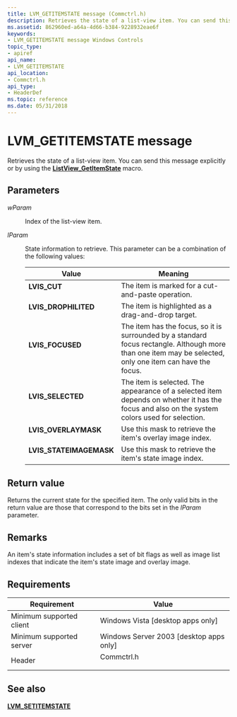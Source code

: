 ```yaml
---
title: LVM_GETITEMSTATE message (Commctrl.h)
description: Retrieves the state of a list-view item. You can send this message explicitly or by using the ListView\_GetItemState macro.
ms.assetid: 862960ed-a64a-4d66-b384-9228932eae6f
keywords:
- LVM_GETITEMSTATE message Windows Controls
topic_type:
- apiref
api_name:
- LVM_GETITEMSTATE
api_location:
- Commctrl.h
api_type:
- HeaderDef
ms.topic: reference
ms.date: 05/31/2018
---
```


# LVM\_GETITEMSTATE message

Retrieves the state of a list-view item. You can send this message explicitly or by using the [**ListView\_GetItemState**](/windows/desktop/api/Commctrl/nf-commctrl-listview_getitemstate) macro.

## Parameters

<dl> <dt>

*wParam* 
</dt> <dd>

Index of the list-view item.

</dd> <dt>

*lParam* 
</dt> <dd>

State information to retrieve. This parameter can be a combination of the following values:



| Value                                                                                                                                                                           | Meaning                                                                                                                                                              |
|---------------------------------------------------------------------------------------------------------------------------------------------------------------------------------|----------------------------------------------------------------------------------------------------------------------------------------------------------------------|
| <span id="LVIS_CUT"></span><span id="lvis_cut"></span><dl> <dt>**LVIS\_CUT**</dt> </dl>                                  | The item is marked for a cut-and-paste operation.<br/>                                                                                                         |
| <span id="LVIS_DROPHILITED"></span><span id="lvis_drophilited"></span><dl> <dt>**LVIS\_DROPHILITED**</dt> </dl>          | The item is highlighted as a drag-and-drop target.<br/>                                                                                                        |
| <span id="LVIS_FOCUSED"></span><span id="lvis_focused"></span><dl> <dt>**LVIS\_FOCUSED**</dt> </dl>                      | The item has the focus, so it is surrounded by a standard focus rectangle. Although more than one item may be selected, only one item can have the focus.<br/> |
| <span id="LVIS_SELECTED"></span><span id="lvis_selected"></span><dl> <dt>**LVIS\_SELECTED**</dt> </dl>                   | The item is selected. The appearance of a selected item depends on whether it has the focus and also on the system colors used for selection.<br/>             |
| <span id="LVIS_OVERLAYMASK"></span><span id="lvis_overlaymask"></span><dl> <dt>**LVIS\_OVERLAYMASK**</dt> </dl>          | Use this mask to retrieve the item's overlay image index.<br/>                                                                                                 |
| <span id="LVIS_STATEIMAGEMASK"></span><span id="lvis_stateimagemask"></span><dl> <dt>**LVIS\_STATEIMAGEMASK**</dt> </dl> | Use this mask to retrieve the item's state image index.<br/>                                                                                                   |



 

</dd> </dl>

## Return value

Returns the current state for the specified item. The only valid bits in the return value are those that correspond to the bits set in the *lParam* parameter.

## Remarks

An item's state information includes a set of bit flags as well as image list indexes that indicate the item's state image and overlay image.

## Requirements



| Requirement | Value |
|-------------------------------------|---------------------------------------------------------------------------------------|
| Minimum supported client<br/> | Windows Vista \[desktop apps only\]<br/>                                        |
| Minimum supported server<br/> | Windows Server 2003 \[desktop apps only\]<br/>                                  |
| Header<br/>                   | <dl> <dt>Commctrl.h</dt> </dl> |



## See also

<dl> <dt>

[**LVM\_SETITEMSTATE**](lvm-setitemstate.md)
</dt> </dl>

 

 





